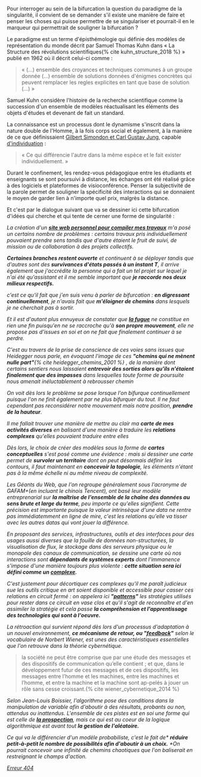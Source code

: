 Pour interroger au sein de la bifurcation la question du paradigme de la singularité, il convient de se demander s'il existe une manière de faire et penser les choses qui puisse permettre de se singulariser et pourrait-il en le marqueur qui permettrait de souligner la bifurcation ?

Le paradigme est un terme d'épisthémologie qui définie des modèles de représentation du monde décrit par Samuel Thomas Kuhn dans « La Structure des révolutions scientifiques{% cite kuhn_structure_2018 %} » publié en 1962 où il décrit celui-ci comme :

>« (...) ensemble des croyances et techniques communes à un groupe donnée (...) ensemble de solutions données d'énigmes concrètes qui peuvent remplacer les regles explicites en tant que base de solution (...) »

Samuel Kuhn considère l'histoire de la recherche scientifique comme la succession d'un ensemble de modèles réactualisant les éléments des objets d'études et devenant de fait un standard.

La connaissance est un processus dont le dynamisme s'inscrit dans la nature double de l'Homme, à la fois corps social et également, à la manière de ce que définissaient [Gilbert Simondon et Carl Gustav Jung](https://www.cairn.info/revue-societes-2011-1-page-105.htm#), capable [d'individuation](https://bifurcation.etxetxe.fr/7-annexes/lexique/) :

>« Ce qui différencie l'autre dans la même espèce et le fait exister individuellement. »

Durant le confinement, les rendez-vous pédagogique entre les étudiants et enseignants se sont poursuivi à distance, les échanges ont été réalisé grâce à des logiciels et plateformes de visioconférence. Penser la subjectivité de la parole permet de souligner la spécificité des interactions qui se donnaient le moyen de garder lien à n'importe quel prix, malgrès la distance.

Et c'est par le dialogue suivant que va se dessiner ici cette bifurcation d'idées qui cherche et qui tente de cerner une forme de singularité :

_La création d'un **[site web personnel pour compiler mes travaux](https://monsite.etxetxe.fr)** m'a posé un certains nombre de problèmes : certains travaux pris individuellement pouvaient prendre sens tandis que d'autre étaient le fruit de suivi, de mission ou de collaboration à des projets collectifs._

_**Certaines branches restent ouverte** et continuent à se déployer tandis que d'autres sont des **survivances d'états passés à un instant T**, il arrive également que j'accrédite la personne qui a fait un tel projet sur lequel je n'ai été qu'assistant et il me semble important que **je raccorde nos deux milieux respectifs.**_

_c'est ce qu'il fait que j'en suis venu à parler de bifurcation : **en digressant continuellement**, je n'avais fait que **m'éloigner de chemins** dans lesquels je ne cherchait pas à sortir._

_Et il est d'autant plus ennuyeux de constater que **[la fugue](https://bifurcation.etxetxe.fr/7-annexes/lexique/)** ne constitue en rien une fin puisqu'en ne se raccroche qu'à **son propre mouvement**, elle ne propose pas d'issues en soi et on ne fait que finalement continuer à se perdre._

_C'est au travers de la prise de conscience de ces voies sans issues que Heidegger nous parle, en évoquant l'image de ces **"chemins qui ne mènent nulle part"**{% cite heidegger_chemins_2001 %} , de la manière dont certains sentiers nous laissaient **entrevoir des sorties alors qu'ils n'étaient finalement que des impasses** dans lesquelles toute forme de poursuite nous amenait inéluctablement à rebrousser chemin_

_On voit dès lors le problème se pose lorsque l'on bifurque continuellement puisque l'on ne finit également par ne plus bifurquer du tout. Il ne faut cependant pas reconsidérer notre mouvement mais notre position, **prendre de la hauteur**._

_Il me fallait trouver une manière de mettre au clair ma **carte de mes activités diverses** en balisant d'une manière à traduire les **relations complexes** qu'elles pouvaient traduire entre elles_

_Dès lors, le choix de créer des modèles sous la forme de **cartes conceptuelles** s'est posé comme une évidence : mais si dessiner une carte permet de **survoler un territoire** dont on peut désormais définir les contours, il faut maintenant en **concevoir la topologie**, les éléments n'étant pas à la même échelle ni au même niveau de complexité._

_Les Géants du Web, que l'on regroupe généralement sous l'acronyme de GAFAM+(en incluant le chinois Tencent), ont basé leur modèle entreprenarial sur **la maîtrise de l'ensemble de la chaîne des données au sens brute et large du terme**, peu importe ce qu'elles signifient. Cette précision est importante puisque la valeur intrinsèque d'une data ne rentre pas immédiatemment en ligne de mire, c'est les relations qu'elle va tisser avec les autres datas qui vont jouer la différence._

_En proposant des services, infrastructures, outils et des interfaces pour des usages aussi diverses que la fouille de données non-structurées, la visualisation de flux, le stockage dans des serveurs physique ou le monopole des canaux de communication, se dessine une carte où nos interactions sont **dépendants de systèmes experts** dont l'immanence s'impose d'une manière toujours plus violente : **cette situation sera ici défini comme un [complexe](https://bifurcation.etxetxe.fr/7-annexes/lexique/).**_

_C'est justement pour décortiquer ces complexes qu'il me paraît judicieux sue les outils critique en art soient disponible et accessible pour casser ces relations en circuit fermé : on appelera ici **"[patterns](https://bifurcation.etxetxe.fr/7-annexes/lexique/)"** les stratégies utilisés pour rester dans ce circuit en vase clos et qu'il s'agit de reconnaître et d'en assimiler la stratégie et cela passe **la compréhension et l'apprentissage des technologies qui sont à l'oeuvre.**_

_La rétroaction qui survient répond dès lors d'un processus d'adaptation à un nouvel environnement, **ce mécanisme de retour, ou "[feedback](https://bifurcation.etxetxe.fr/7-annexes/lexique/)"** selon le vocabulaire de Norbert Wiener, est unes des caractéristiques essentielles que l'on retrouve dans la théorie cybernétique._

>la société ne peut être comprise que par une étude des messages et des dispositifs de communication qu’elle contient ; et que, dans le développement futur de ces messages et de ces dispositifs, les messages entre l’homme et les machines, entre les machines et l’homme, et entre la machine et la machine sont ap-pelés à jouer un rôle sans cesse croissant.{% cite wiener_cybernetique_2014 %}

_Selon Jean-Louis Boissier, l'algorithme pose des conditions dans la manipulation de variable afin d'aboutir à des résultats, probants ou non, attendus ou inattendus. L'ensemble de ces pistes est en soi une forme qui est celle de **[la prospection](https://bifurcation.etxetxe.fr/7-annexes/lexique/)**, mais ce qui est au coeur de la logique algorithmique est avant tout **la gestion de l'aléatoire.**_

_Ce qui va le différencier d'un modèle probabiliste, c'est le fait de* **réduire petit-à-petit le nombre de possibilités afin d'aboutir à un choix.** *On pourrait concevoir une infinité de chemins chaotiques que l'on baliserait en restreignant le champs d'action._

_[Erreur 404](https://bifurcation.etxetxe.fr/404.html)_
